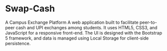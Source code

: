 # Swap-Cash
A Campus Exchange Platform
A web application built to facilitate peer-to-peer cash and UPI exchanges among students. It uses HTML5,
CSS3, and JavaScript for a responsive front-end. The UI is designed with the Bootstrap 5 framework, and data
is managed using Local Storage for client-side persistence.
